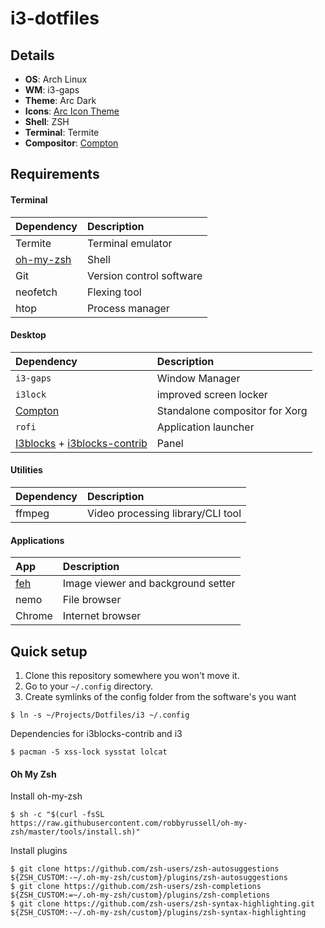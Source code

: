 # i3-dotfiles

## Details ##
- **OS**: Arch Linux
- **WM**: i3-gaps
- **Theme**: Arc Dark
- **Icons**: [Arc Icon Theme](https://github.com/horst3180/arc-icon-theme)
- **Shell**: ZSH
- **Terminal**: Termite
- **Compositor**: [Compton](https://www.archlinux.org/packages/community/x86_64/picom/)

## Requirements

#### Terminal

| Dependency    | Description             |
|:-------------|:-----------------------|
|Termite|Terminal emulator|
|[oh-my-zsh](https://aur.archlinux.org/packages/oh-my-zsh-git/)|Shell|
|Git|Version control software|
|neofetch|Flexing tool|
|htop|Process manager|

#### Desktop

| Dependency    | Description             |
|:-------------|:-----------------------|
| `i3-gaps`     | Window Manager      |
| `i3lock`     | improved screen locker      |
|[Compton](https://www.archlinux.org/packages/community/x86_64/picom/)|Standalone compositor for Xorg|
| `rofi`        | Application launcher |
|[I3blocks](https://github.com/vivien/i3blocks) + [i3blocks-contrib](https://github.com/vivien/i3blocks-contrib)|Panel|

#### Utilities
| Dependency    | Description             |
|:-------------|:-----------------------|
| ffmpeg     | Video processing library/CLI tool    |

#### Applications

|App|Description|
|:-----|:------|
|[feh](https://wiki.archlinux.org/index.php/feh)|Image viewer and background setter|
|nemo|File browser|
|Chrome|Internet browser|

## Quick setup

1) Clone this repository somewhere you won't move it.
2) Go to your `~/.config` directory.
3) Create symlinks of the config folder from the software's you want
```
$ ln -s ~/Projects/Dotfiles/i3 ~/.config
```

Dependencies for i3blocks-contrib and i3

```
$ pacman -S xss-lock sysstat lolcat
```

#### Oh My Zsh

Install oh-my-zsh

```
$ sh -c "$(curl -fsSL https://raw.githubusercontent.com/robbyrussell/oh-my-zsh/master/tools/install.sh)"
```

Install plugins

```
$ git clone https://github.com/zsh-users/zsh-autosuggestions ${ZSH_CUSTOM:-~/.oh-my-zsh/custom}/plugins/zsh-autosuggestions
$ git clone https://github.com/zsh-users/zsh-completions ${ZSH_CUSTOM:=~/.oh-my-zsh/custom}/plugins/zsh-completions
$ git clone https://github.com/zsh-users/zsh-syntax-highlighting.git ${ZSH_CUSTOM:-~/.oh-my-zsh/custom}/plugins/zsh-syntax-highlighting
```
